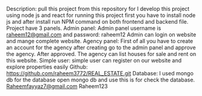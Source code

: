 Description: pull this project from this repository for 
I develop this project using node js and react for running this project first you have to install node js and after install run NPM command on both frontend and backend file.
Project have 3 panels.
Admin panel: Admin panel username is raheem12@gmail.com and password: raheem12 Admin can login on website and mange complete website.
Agency panel: First of all you have to create an account for the agency after creating go to the admin panel and approve the agency. After approved. The agency can list houses for sale and rent on this website.
Simple user: simple user can register on our website and explore properties easily
Github: https://github.com/raheem3772/REAL_ESTATE.git
Database:
I used mongo db for the database open mongo db and use this is for check the database.
Raheemfayyaz7@gmail.com
Raheem123